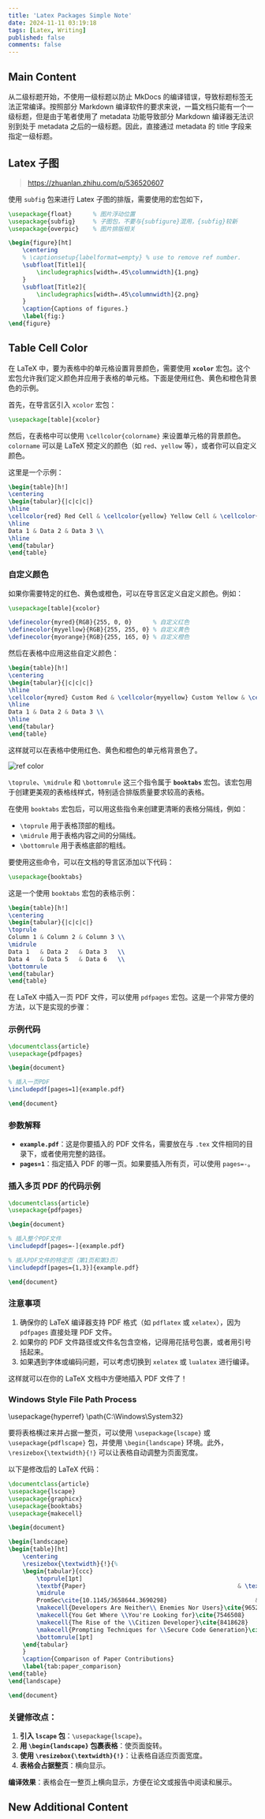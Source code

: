 ```yaml
---
title: 'Latex Packages Simple Note'
date: 2024-11-11 03:19:18
tags: [Latex, Writing]
published: false
comments: false
---
```




## Main Content

从二级标题开始，不使用一级标题以防止 MkDocs 的编译错误，导致标题标签无法正常编译。按照部分 Markdown 编译软件的要求来说，一篇文档只能有一个一级标题，但是由于笔者使用了 metadata 功能导致部分 Markdown 编译器无法识别到处于 metadata 之后的一级标题。因此，直接通过 metadata 的 title 字段来指定一级标题。

## Latex 子图

> https://zhuanlan.zhihu.com/p/536520607

使用 `subfig` 包来进行 Latex 子图的排版，需要使用的宏包如下，

```tex
\usepackage{float}      % 图片浮动位置
\usepackage{subfig}     % 子图包，不要与{subfigure}混用，{subfig}较新
\usepackage{overpic}    % 图片排版相关
```

```tex
\begin{figure}[ht]
	\centering
    % \captionsetup{labelformat=empty} % use to remove ref number. 
	\subfloat[Title1]{
        \includegraphics[width=.45\columnwidth]{1.png}
    }
	\subfloat[Title2]{
        \includegraphics[width=.45\columnwidth]{2.png}
    }
	\caption{Captions of figures.}
    \label{fig:}
\end{figure}
```

## Table Cell Color

在 LaTeX 中，要为表格中的单元格设置背景颜色，需要使用 **`xcolor`** 宏包。这个宏包允许我们定义颜色并应用于表格的单元格。下面是使用红色、黄色和橙色背景色的示例。

首先，在导言区引入 `xcolor` 宏包：

```latex
\usepackage[table]{xcolor}
```

然后，在表格中可以使用 `\cellcolor{colorname}` 来设置单元格的背景颜色。`colorname` 可以是 LaTeX 预定义的颜色（如 `red`、`yellow` 等），或者你可以自定义颜色。

这里是一个示例：

```latex
\begin{table}[h!]
\centering
\begin{tabular}{|c|c|c|}
\hline
\cellcolor{red} Red Cell & \cellcolor{yellow} Yellow Cell & \cellcolor{orange} Orange Cell \\
\hline
Data 1 & Data 2 & Data 3 \\
\hline
\end{tabular}
\end{table}
```

### 自定义颜色
如果你需要特定的红色、黄色或橙色，可以在导言区定义自定义颜色。例如：

```latex
\usepackage[table]{xcolor}

\definecolor{myred}{RGB}{255, 0, 0}      % 自定义红色
\definecolor{myyellow}{RGB}{255, 255, 0} % 自定义黄色
\definecolor{myorange}{RGB}{255, 165, 0} % 自定义橙色
```

然后在表格中应用这些自定义颜色：

```latex
\begin{table}[h!]
\centering
\begin{tabular}{|c|c|c|}
\hline
\cellcolor{myred} Custom Red & \cellcolor{myyellow} Custom Yellow & \cellcolor{myorange} Custom Orange \\
\hline
Data 1 & Data 2 & Data 3 \\
\hline
\end{tabular}
\end{table}
``` 

这样就可以在表格中使用红色、黄色和橙色的单元格背景色了。

![ref color](image.png)


`\toprule`、`\midrule` 和 `\bottomrule` 这三个指令属于 **`booktabs`** 宏包。该宏包用于创建更美观的表格线样式，特别适合排版质量要求较高的表格。

在使用 `booktabs` 宏包后，可以用这些指令来创建更清晰的表格分隔线，例如：

- `\toprule` 用于表格顶部的粗线。
- `\midrule` 用于表格内容之间的分隔线。
- `\bottomrule` 用于表格底部的粗线。

要使用这些命令，可以在文档的导言区添加以下代码：

```latex
\usepackage{booktabs}
```

这是一个使用 `booktabs` 宏包的表格示例：

```latex
\begin{table}[h!]
\centering
\begin{tabular}{|c|c|c|}
\toprule
Column 1 & Column 2 & Column 3 \\
\midrule
Data 1   & Data 2   & Data 3   \\
Data 4   & Data 5   & Data 6   \\
\bottomrule
\end{tabular}
\end{table}
```

在 LaTeX 中插入一页 PDF 文件，可以使用 `pdfpages` 宏包。这是一个非常方便的方法，以下是实现的步骤：

### 示例代码

```latex
\documentclass{article}
\usepackage{pdfpages}

\begin{document}

% 插入一页PDF
\includepdf[pages=1]{example.pdf}

\end{document}
```

### 参数解释

- **`example.pdf`**：这是你要插入的 PDF 文件名，需要放在与 `.tex` 文件相同的目录下，或者使用完整的路径。
- **`pages=1`**：指定插入 PDF 的哪一页。如果要插入所有页，可以使用 `pages=-`。

### 插入多页 PDF 的代码示例

```latex
\documentclass{article}
\usepackage{pdfpages}

\begin{document}

% 插入整个PDF文件
\includepdf[pages=-]{example.pdf}

% 插入PDF文件的特定页（第1页和第3页）
\includepdf[pages={1,3}]{example.pdf}

\end{document}
```

### 注意事项

1. 确保你的 LaTeX 编译器支持 PDF 格式（如 `pdflatex` 或 `xelatex`），因为 `pdfpages` 直接处理 PDF 文件。
2. 如果你的 PDF 文件路径或文件名包含空格，记得用花括号包裹，或者用引号括起来。
3. 如果遇到字体或编码问题，可以考虑切换到 `xelatex` 或 `lualatex` 进行编译。

这样就可以在你的 LaTeX 文档中方便地插入 PDF 文件了！

### Windows Style File Path Process

\usepackage{hyperref}
\path{C:\Windows\System32}


要将表格横过来并占据一整页，可以使用 `\usepackage{lscape}` 或 `\usepackage{pdflscape}` 包，并使用 `\begin{landscape}` 环境。此外，`\resizebox{\textwidth}{!}` 可以让表格自动调整为页面宽度。

以下是修改后的 LaTeX 代码：

```latex
\documentclass{article}
\usepackage{lscape}
\usepackage{graphicx}
\usepackage{booktabs}
\usepackage{makecell}

\begin{document}

\begin{landscape}
\begin{table}[ht]
    \centering
    \resizebox{\textwidth}{!}{%
    \begin{tabular}{ccc}
        \toprule[1pt]
        \textbf{Paper}                                           & \textbf{Description}     & \textbf{Features} \\ 
        \midrule
        PromSec\cite{10.1145/3658644.3690298}                         & Language 1           & Features 1 \\ 
        \makecell{Developers Are Neither\\ Enemies Nor Users}\cite{9652651}        & Language 2         & Features 2 \\ 
        \makecell{You Get Where \\You're Looking for}\cite{7546508}                & Language 3 & Features 3 \\ 
        \makecell{The Rise of the \\Citizen Developer}\cite{8418628}               & \makecell{mobile app by online application generators OAG, \\security issue about reconfiguration attacks} & Features 3 \\ 
        \makecell{Prompting Techniques for \\Secure Code Generation}\cite{tony2024}& Language 3 & Features 3 \\ 
        \bottomrule[1pt]
    \end{tabular}
    }
    \caption{Comparison of Paper Contributions}
    \label{tab:paper_comparison}
\end{table}
\end{landscape}

\end{document}
```

### 关键修改点：

1. **引入 `lscape` 包**：`\usepackage{lscape}`。
2. **用 `\begin{landscape}` 包裹表格**：使页面旋转。
3. **使用 `\resizebox{\textwidth}{!}`**：让表格自适应页面宽度。
4. **表格会占据整页**：横向显示。

**编译效果**：表格会在一整页上横向显示，方便在论文或报告中阅读和展示。

## New Additional Content

<!--update--time: 2023-10-05---->